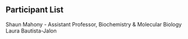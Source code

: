 ## Participant List

Shaun Mahony - Assistant Professor, Biochemistry & Molecular Biology
Laura Bautista-Jalon
